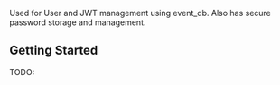 Used for User and JWT management using event_db. Also has secure password storage and management.

## Getting Started

TODO:
